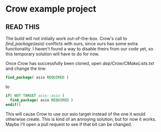 # Crow example project

## READ THIS

The build will not initially work out-of-the-box. Crow's call to *find_package(asio)* conflicts
with ours, since ours has some extra functionality. I haven't found a way to disable theirs from our code
yet, so this temporary solution will have to do for now.

Once *Crow* has successfully been cloned, open *dep/Crow/CMakeLists.txt* and change the line:

``` cmake
find_package( asio REQUIRED )
```

to

``` cmake
if( NOT TARGET asio::asio )
  find_package( asio REQUIRED )
endif()
```

This will cause Crow to use our asio target instead of the one it would otherwise create. This is kind of an
annoying solution, but for now it works. Maybe I'll open a pull request to see if that bit can be changed.
